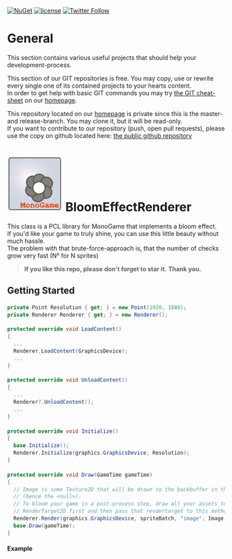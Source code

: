 [![NuGet](https://img.shields.io/nuget/v/BloomEffectRenderer.svg?maxAge=2592000)](https://www.nuget.org/packages/BloomEffectRenderer/)
 [![license](https://img.shields.io/github/license/unterrainerinformatik/BloomEffectRenderer.svg?maxAge=2592000)](http://unlicense.org)  [![Twitter Follow](https://img.shields.io/twitter/follow/throbax.svg?style=social&label=Follow&maxAge=2592000)](https://twitter.com/throbax)  

# General

This section contains various useful projects that should help your development-process.  

This section of our GIT repositories is free. You may copy, use or rewrite every single one of its contained projects to your hearts content.  
In order to get help with basic GIT commands you may try [the GIT cheat-sheet][coding] on our [homepage][homepage].  

This repository located on our  [homepage][homepage] is private since this is the master- and release-branch. You may clone it, but it will be read-only.  
If you want to contribute to our repository (push, open pull requests), please use the copy on github located here: [the public github repository][github]  

# ![Icon](https://github.com/UnterrainerInformatik/BloomEffectRenderer/raw/master/icon.png) BloomEffectRenderer

This class is a PCL library for MonoGame that implements a bloom effect.  
If you'd like your game to truly shine, you can use this little beauty without much hassle.  
The problem with that brute-force-approach is, that the number of checks grow very fast (N² for N sprites)   

> **If you like this repo, please don't forget to star it.**
> **Thank you.**



## Getting Started

```c#
private Point Resolution { get; } = new Point(1920, 1080);
private Renderer Renderer { get; } = new Renderer();

protected override void LoadContent()
{
  ...
  Renderer.LoadContent(GraphicsDevice);
  ...
}

protected override void UnloadContent()
{
  ...
  Renderer?.UnloadContent();
  ...
}

protected override void Initialize()
{
  base.Initialize();
  Renderer.Initialize(graphics.GraphicsDevice, Resolution);
}

protected override void Draw(GameTime gameTime)
{
  // Image is some Texture2D that will be drawn to the backbuffer in this example.
  // (hence the <null>).
  // To bloom your game in a post-process step, draw all your assets to a
  // RenderTarget2D first and then pass that rendertarget to this method.
  Renderer.Render(graphics.GraphicsDevice, spriteBatch, "image", Image, null, Settings.PRESET_SETTINGS[1]);
  base.Draw(gameTime);
}
```



#### Example



[homepage]: http://www.unterrainer.info
[coding]: http://www.unterrainer.info/Home/Coding
[github]: https://github.com/UnterrainerInformatik/BloomEffectRenderer
